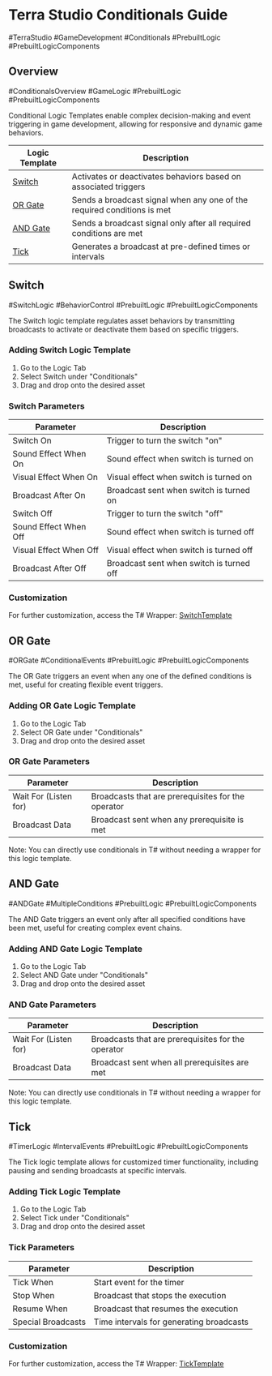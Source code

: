 # Terra Studio Conditionals Guide
#TerraStudio #GameDevelopment #Conditionals #PrebuiltLogic #PrebuiltLogicComponents

## Overview
#ConditionalsOverview #GameLogic #PrebuiltLogic #PrebuiltLogicComponents

Conditional Logic Templates enable complex decision-making and event triggering in game development, allowing for responsive and dynamic game behaviors.

| Logic Template | Description |
|----------------|-------------|
| [Switch](#switch) | Activates or deactivates behaviors based on associated triggers |
| [OR Gate](#or-gate) | Sends a broadcast signal when any one of the required conditions is met |
| [AND Gate](#and-gate) | Sends a broadcast signal only after all required conditions are met |
| [Tick](#tick) | Generates a broadcast at pre-defined times or intervals |

## Switch
#SwitchLogic #BehaviorControl #PrebuiltLogic #PrebuiltLogicComponents

The Switch logic template regulates asset behaviors by transmitting broadcasts to activate or deactivate them based on specific triggers.

### Adding Switch Logic Template
1. Go to the Logic Tab
2. Select Switch under "Conditionals"
3. Drag and drop onto the desired asset

### Switch Parameters

| Parameter | Description |
|-----------|-------------|
| Switch On | Trigger to turn the switch "on" |
| Sound Effect When On | Sound effect when switch is turned on |
| Visual Effect When On | Visual effect when switch is turned on |
| Broadcast After On | Broadcast sent when switch is turned on |
| Switch Off | Trigger to turn the switch "off" |
| Sound Effect When Off | Sound effect when switch is turned off |
| Visual Effect When Off | Visual effect when switch is turned off |
| Broadcast After Off | Broadcast sent when switch is turned off |

### Customization
For further customization, access the T# Wrapper: [SwitchTemplate](../scripting-custom-logic-components/t-logic-component-template-wrappers.md#switchtemplate)

## OR Gate
#ORGate #ConditionalEvents #PrebuiltLogic #PrebuiltLogicComponents

The OR Gate triggers an event when any one of the defined conditions is met, useful for creating flexible event triggers.

### Adding OR Gate Logic Template
1. Go to the Logic Tab
2. Select OR Gate under "Conditionals"
3. Drag and drop onto the desired asset

### OR Gate Parameters

| Parameter | Description |
|-----------|-------------|
| Wait For (Listen for) | Broadcasts that are prerequisites for the operator |
| Broadcast Data | Broadcast sent when any prerequisite is met |

Note: You can directly use conditionals in T# without needing a wrapper for this logic template.

## AND Gate
#ANDGate #MultipleConditions #PrebuiltLogic #PrebuiltLogicComponents

The AND Gate triggers an event only after all specified conditions have been met, useful for creating complex event chains.

### Adding AND Gate Logic Template
1. Go to the Logic Tab
2. Select AND Gate under "Conditionals"
3. Drag and drop onto the desired asset

### AND Gate Parameters

| Parameter | Description |
|-----------|-------------|
| Wait For (Listen for) | Broadcasts that are prerequisites for the operator |
| Broadcast Data | Broadcast sent when all prerequisites are met |

Note: You can directly use conditionals in T# without needing a wrapper for this logic template.

## Tick
#TimerLogic #IntervalEvents #PrebuiltLogic #PrebuiltLogicComponents

The Tick logic template allows for customized timer functionality, including pausing and sending broadcasts at specific intervals.

### Adding Tick Logic Template
1. Go to the Logic Tab
2. Select Tick under "Conditionals"
3. Drag and drop onto the desired asset

### Tick Parameters

| Parameter | Description |
|-----------|-------------|
| Tick When | Start event for the timer |
| Stop When | Broadcast that stops the execution |
| Resume When | Broadcast that resumes the execution |
| Special Broadcasts | Time intervals for generating broadcasts |

### Customization
For further customization, access the T# Wrapper: [TickTemplate](../scripting-custom-logic-components/t-logic-component-template-wrappers.md#ticktemplate)


